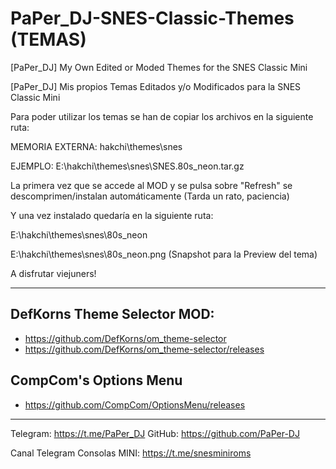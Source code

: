 # PaPer_DJ-SNES-Classic-Themes (TEMAS)
[PaPer_DJ] My Own Edited or Moded Themes for the SNES Classic Mini 

[PaPer_DJ] Mis propios Temas Editados y/o Modificados para la SNES Classic Mini


Para poder utilizar los temas se han de copiar los archivos en la siguiente ruta:

MEMORIA EXTERNA: hakchi\themes\snes

EJEMPLO: 
E:\hakchi\themes\snes\SNES.80s_neon.tar.gz

La primera vez que se accede al MOD y se pulsa sobre "Refresh" se descomprimen/instalan automáticamente (Tarda un rato, paciencia)

Y una vez instalado quedaría en la siguiente ruta:

E:\hakchi\themes\snes\80s_neon

E:\hakchi\themes\snes\80s_neon.png (Snapshot para la Preview del tema)


A disfrutar viejuners!

--------------------------------------

DefKorns Theme Selector MOD:
-

* https://github.com/DefKorns/om_theme-selector
* https://github.com/DefKorns/om_theme-selector/releases

CompCom's Options Menu
-

* https://github.com/CompCom/OptionsMenu/releases

--------------------------------------

Telegram: https://t.me/PaPer_DJ
GitHub: https://github.com/PaPer-DJ

Canal Telegram Consolas MINI: 
https://t.me/snesminiroms
